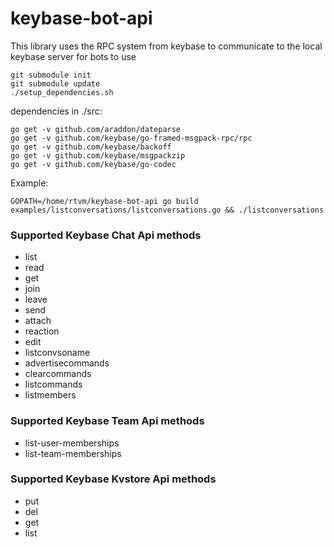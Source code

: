 # keybase-bot-api

This library uses the RPC system from keybase to communicate to the local keybase server for bots to use
```
git submodule init
git submodule update
./setup_dependencies.sh
```

dependencies in ./src:
```
go get -v github.com/araddon/dateparse
go get -v github.com/keybase/go-framed-msgpack-rpc/rpc
go get -v github.com/keybase/backoff
go get -v github.com/keybase/msgpackzip
go get -v github.com/keybase/go-codec
```

Example:
```
GOPATH=/home/rtvm/keybase-bot-api go build examples/listconversations/listconversations.go && ./listconversations
```

### Supported Keybase Chat Api methods
* list
* read
* get
* join
* leave
* send
* attach
* reaction
* edit
* listconvsoname
* advertisecommands
* clearcommands
* listcommands
* listmembers

### Supported Keybase Team Api methods
* list-user-memberships
* list-team-memberships

### Supported Keybase Kvstore Api methods
* put
* del
* get
* list
